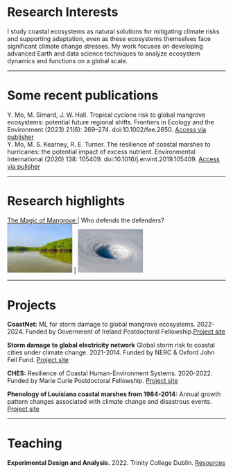 # Research Interests
I study coastal ecosystems as natural solutions for mitigating climate risks and supporting adaptation, even as these ecosystems themselves face significant climate change stresses. My work focuses on developing advanced Earth and data science techniques to analyze ecosystem dynamics and functions on a global scale.

---

# Some recent publications
Y. Mo, M. Simard, J. W. Hall. Tropical cyclone risk to global mangrove ecosystems: potential future regional shifts. Frontiers in Ecology and the Environment (2023) 21(6): 269–274. doi:10.1002/fee.2650. [Access via publisher](https://esajournals.onlinelibrary.wiley.com/doi/full/10.1002/fee.2650) 
<br/>Y. Mo, M. S. Kearney, R. E. Turner. The resilience of coastal marshes to hurricanes: the potential impact of excess nutrient. Environmental International (2020) 138: 105409. doi:10.1016/j.envint.2019.105409. [Access via pulisher](https://www.sciencedirect.com/science/article/pii/S0160412019312814#:~:text=Because%20excess%20nutrient%20can%20reduce,the%20marshes'%20susceptibility%20to%20hurricanes.)

---

# Research highlights
[The Magic of Mangrove ](https://www.youtube.com/watch?v=2gAxHTHOSKk) | Who defends the defenders? 
<img src="assets/img/mangrove.jpg" width="150"> | <img src="assets/img/storm.png" width="150">

---

# Projects
**CoastNet:** ML for storm damage to global mangrove ecosystems. 2022-2024. Funded by Government of Ireland Postdoctoral Fellowship.[Project site]()


**Storm damage to global electricity network** Global storm risk to coastal cities under climate change. 2021-2014. Funded by NERC & Oxford John Fell Fund. [Project site]()


**CHES:** Resilience of Coastal Human-Environment Systems. 2020-2022. Funded by Marie Curie Postdoctoral Fellowship. [Project site](https://github.com/moyu-ENV/CHES)


**Phenology of Louisiana coastal marshes from 1984-2014:** Annual growth pattern changes associated with climate change and disastrous events. [Project site]() 

---

# Teaching 
**Experimental Design and Analysis.** 2022. Trinity College Dublin. [Resources](https://github.com/moyu-ENV/Teaching/tree/main/TCD-ZOU33070)
